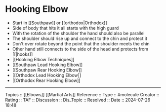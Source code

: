 # Hooking Elbow

- Start in [[Southpaw]] or [[orthodox|Orthodox]]
- Side of body that hits it all starts with the high guard
- With the rotation of the shoulder the hand should also be parallel
- The shoulder should rise up and connect to the chin and protect it
- Don't over rotate beyond the point that the shoulder meets the chin
- Other hand still connects to the side of the head and protects from [[|hooks]]
- [[Hooking Elbow Techniques]]
- [[Southpaw Lead Hooking Elbow]]
- [[Southpaw Rear Hooking Elbow]]
- [[Orthodox Lead Hooking Elbow]]
- [[Orthodox Rear Hooking Elbow]]
---
Topics ::  [[Elbows]] [[Martial Arts]]
Reference ::
Type :: #molecule
Creator ::
Rating ::
TAF ::
Discussion ::
Dis_Topic :: 
Resolved ::
Date :: 2024-07-26 18:48
